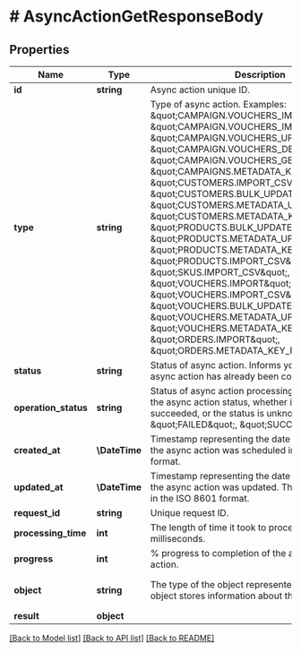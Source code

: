 # # AsyncActionGetResponseBody

## Properties

Name | Type | Description | Notes
------------ | ------------- | ------------- | -------------
**id** | **string** | Async action unique ID. | [optional]
**type** | **string** | Type of async action. Examples: \&quot;CAMPAIGN.VOUCHERS_IMPORT\&quot;, \&quot;CAMPAIGN.VOUCHERS_IMPORT_CSV\&quot;, \&quot;CAMPAIGN.VOUCHERS_UPDATE\&quot;, \&quot;CAMPAIGN.VOUCHERS_DELETE\&quot;, \&quot;CAMPAIGN.VOUCHERS_GENERATE\&quot;, \&quot;CAMPAIGNS.METADATA_KEY_PURGE\&quot;, \&quot;CUSTOMERS.IMPORT_CSV\&quot;, \&quot;CUSTOMERS.BULK_UPDATE\&quot;, \&quot;CUSTOMERS.METADATA_UPDATE\&quot;, \&quot;CUSTOMERS.METADATA_KEY_PURGE\&quot;, \&quot;PRODUCTS.BULK_UPDATE\&quot;, \&quot;PRODUCTS.METADATA_UPDATE\&quot;, \&quot;PRODUCTS.METADATA_KEY_PURGE\&quot;, \&quot;PRODUCTS.IMPORT_CSV\&quot;, \&quot;SKUS.IMPORT_CSV\&quot;, \&quot;VOUCHERS.IMPORT\&quot;, \&quot;VOUCHERS.IMPORT_CSV\&quot;, \&quot;VOUCHERS.BULK_UPDATE\&quot;, \&quot;VOUCHERS.METADATA_UPDATE\&quot;, \&quot;VOUCHERS.METADATA_KEY_PURGE\&quot;, \&quot;ORDERS.IMPORT\&quot;, \&quot;ORDERS.METADATA_KEY_PURGE\&quot; | [optional]
**status** | **string** | Status of async action. Informs you whether the async action has already been completed. | [optional]
**operation_status** | **string** | Status of async action processing. Informs about the async action status, whether it failed, succeeded, or the status is unknown. Examples: \&quot;FAILED\&quot;, \&quot;SUCCESS\&quot; | [optional]
**created_at** | **\DateTime** | Timestamp representing the date and time when the async action was scheduled in ISO 8601 format. | [optional]
**updated_at** | **\DateTime** | Timestamp representing the date and time when the async action was updated. The value is shown in the ISO 8601 format. | [optional]
**request_id** | **string** | Unique request ID. | [optional]
**processing_time** | **int** | The length of time it took to process the request in milliseconds. | [optional]
**progress** | **int** | % progress to completion of the asynchronous action. | [optional]
**object** | **string** | The type of the object represented by JSON. This object stores information about the &#x60;async_action&#x60;. | [optional] [default to 'async_action']
**result** | **object** |  | [optional]

[[Back to Model list]](../../README.md#models) [[Back to API list]](../../README.md#endpoints) [[Back to README]](../../README.md)
